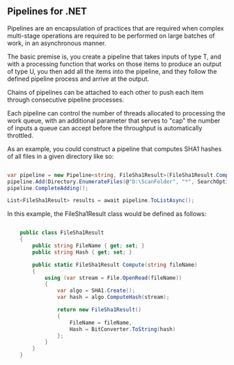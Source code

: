 ## Pipelines for .NET

Pipelines are an encapsulation of practices that are required when complex multi-stage operations are required to be performed on large batches of work, in an asynchronous manner.

The basic premise is, you create a pipeline that takes inputs of type T, and with a processing function that works on those items to produce an output of type U, you then add all the items into the pipeline, and they follow the defined pipeline process and arrive at the output.

Chains of pipelines can be attached to each other to push each item through consecutive pipeline processes.

Each pipeline can control the number of threads allocated to processing the work queue, with an additional parameter that serves to "cap" the number of inputs a queue can accept before the throughput is automatically throttled.

As an example, you could construct a pipeline that computes SHA1 hashes of all files in a given directory like so:

```C#

var pipeline = new Pipeline<string, FileSha1Result>(FileSha1Result.Compute, processingThreads: 4);
pipeline.Add(Directory.EnumerateFiles(@"D:\ScanFolder", "*", SearchOption.AllDirectories));
pipeline.CompleteAdding();

List<FileSha1Result> results = await pipeline.ToListAsync();

```

In this example, the FileSha1Result class would be defined as follows:

```C#

    public class FileSha1Result
    {
        public string FileName { get; set; }
        public string Hash { get; set; }

        public static FileSha1Result Compute(string fileName)
        {
            using (var stream = File.OpenRead(fileName))
            {
                var algo = SHA1.Create();
                var hash = algo.ComputeHash(stream);

                return new FileSha1Result()
                {
                    FileName = fileName,
                    Hash = BitConverter.ToString(hash)
                };
            }
        }
    }

```
